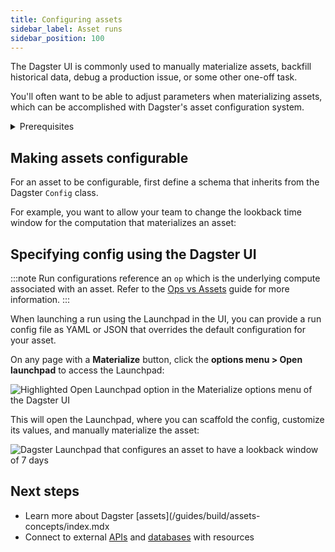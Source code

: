 ```yaml
---
title: Configuring assets
sidebar_label: Asset runs
sidebar_position: 100
---
```


The Dagster UI is commonly used to manually materialize assets, backfill historical data, debug a production issue, or some other one-off task.

You'll often want to be able to adjust parameters when materializing assets, which can be accomplished with Dagster's asset configuration system.

<details>
  <summary>Prerequisites</summary>

To follow the steps in this guide, you'll need familiarity with:

- [Assets](/guides/build/create-a-pipeline/data-assets)
- [Pydantic](https://docs.pydantic.dev/latest/)

</details>

## Making assets configurable

For an asset to be configurable, first define a schema that inherits from the Dagster `Config` class.

For example, you want to allow your team to change the lookback time window for the computation that materializes an asset:

<CodeExample filePath="guides/data-modeling/configuring-assets/config-schema.py" language="python" />

## Specifying config using the Dagster UI

:::note
Run configurations reference an `op` which is the underlying compute associated with an asset. Refer to the [Ops vs Assets](/guides/build/ops-jobs/ops-vs-assets) guide for more information.
:::

When launching a run using the Launchpad in the UI, you can provide a run config file as YAML or JSON that overrides the default configuration for your asset.

On any page with a **Materialize** button, click the **options menu > Open launchpad** to access the Launchpad:

![Highlighted Open Launchpad option in the Materialize options menu of the Dagster UI](/img/placeholder.svg)

This will open the Launchpad, where you can scaffold the config, customize its values, and manually materialize the asset:

![Dagster Launchpad that configures an asset to have a lookback window of 7 days](/img/placeholder.svg)

## Next steps

- Learn more about Dagster [assets](/guides/build/assets-concepts/index.mdx
- Connect to external [APIs](/guides/build/configure/apis) and [databases](/guides/build/configure/databases) with resources
